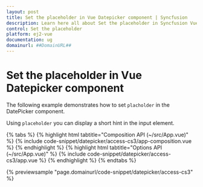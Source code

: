 ```yaml
---
layout: post
title: Set the placeholder in Vue Datepicker component | Syncfusion
description: Learn here all about Set the placeholder in Syncfusion Vue Datepicker component of Syncfusion Essential JS 2 and more.
control: Set the placeholder 
platform: ej2-vue
documentation: ug
domainurl: ##DomainURL##
---
```


# Set the placeholder in Vue Datepicker component

The following example demonstrates how to set `placholder` in the DatePicker component.

Using `placeholder` you can display a short hint in the input element.

{% tabs %}
{% highlight html tabtitle="Composition API (~/src/App.vue)" %}
{% include code-snippet/datepicker/access-cs3/app-composition.vue %}
{% endhighlight %}
{% highlight html tabtitle="Options API (~/src/App.vue)" %}
{% include code-snippet/datepicker/access-cs3/app.vue %}
{% endhighlight %}
{% endtabs %}
        
{% previewsample "page.domainurl/code-snippet/datepicker/access-cs3" %}